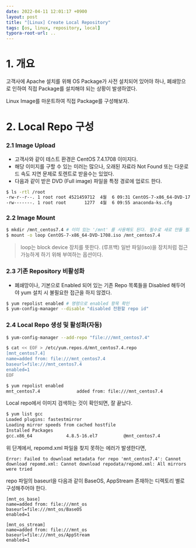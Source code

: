 ```yaml
---
date: 2022-04-11 12:01:17 +0900
layout: post
title: "[Linux] Create Local Repository"
tags: [os, linux, repository, local]
typora-root-url: ..
---
```


# 1. 개요

고객사에 Apache 설치를 위해 OS Package가 사전 설치되어 있어야 하나, 폐쇄망으로 인하여 직접 Package를 설치해야 되는 상황이 발생하였다.

Linux Image를 마운트하여 직접 Package를 구성해보자.



# 2. Local Repo 구성

### 2.1 Image Upload

* 고객사와 같이 테스트 환경은 CentOS 7.4.1708 이미지다.
* 해당 이미지를 구할 수 있는 미러는 많으나, 오래된 자료라 Not Found 또는 다운로드 속도 지연 문제로 토렌트로 받을수는 있었다.
* 다음과 같이 받은 DVD (Full image) 파일을 특정 경로에 업로드 한다.

```bash
$ ls -rtl /root
-rw-r--r--. 1 root root 4521459712  4월  6 09:31 CentOS-7-x86_64-DVD-1708.iso
-rw-------. 1 root root       1277  4월  6 09:55 anaconda-ks.cfg
```



### 2.2 Image Mount

```bash
$ mkdir /mnt_centos7.4 # 이미 있는 '/mnt' 를 사용해도 된다. 필수로 새로 만들 필요는 없다.
$ mount -o loop CentOS-7-x86_64-DVD-1708.iso /mnt_centos7.4
```

> loop는 block device 장치를 뜻한다. (루프백)
> 일반 파일(iso)을 장치처럼 접근가능하게 하기 위해 부여하는 옵션이다.



### 2.3 기존 Repository 비활성화

* 폐쇄망이나, 기본으로 Enabled 되어 있는 기존 Repo 목록들을 Disabled 해두어야 yum 설치 시 불필요한 접근을 하지 않겠다.

```bash
$ yum repolist enabled # 명령으로 enabled 항목 확인
$ yum-config-manager --disable "disabled 전환할 repo id"
```



### 2.4 Local Repo 생성 및 활성화(자동)

```bash
$ yum-config-manager --add-repo "file:///mnt_centos7.4"

$ cat << EOF > /etc/yum.repos.d/mnt_centos7.4.repo
[mnt_centos7.4]
name=added from: file:///mnt_centos7.4
baseurl=file:///mnt_centos7.4
enabled=1
EOF

$ yum repolist enabled
mnt_centos7.4              added from: file:///mnt_centos7.4              3,894
```



Local repo에서 이미지 검색하는 것이 확인되면, 잘 끝났다.

```bash
$ yum list gcc
Loaded plugins: fastestmirror
Loading mirror speeds from cached hostfile
Installed Packages
gcc.x86_64             4.8.5-16.el7          @mnt_centos7.4
```



위 단계에서, repomd.xml 파일을 찾지 못하는 에러가 발생한다면,

```
Error: Failed to download metadata for repo 'mnt_centos7.4': Cannot download repomd.xml: Cannot download repodata/repomd.xml: All mirrors were tried
```



repo 파일의 baseurl을 다음과 같이 BaseOS, AppStream 존재하는 디렉토리 별로 구성해주어야 한다.

```repo
[mnt_os_base]
name=added from: file:///mnt_os
baseurl=file:///mnt_os/BaseOS
enabled=1

[mnt_os_stream]
name=added from: file:///mnt_os
baseurl=file:///mnt_os/AppStream
enabled=1
```

